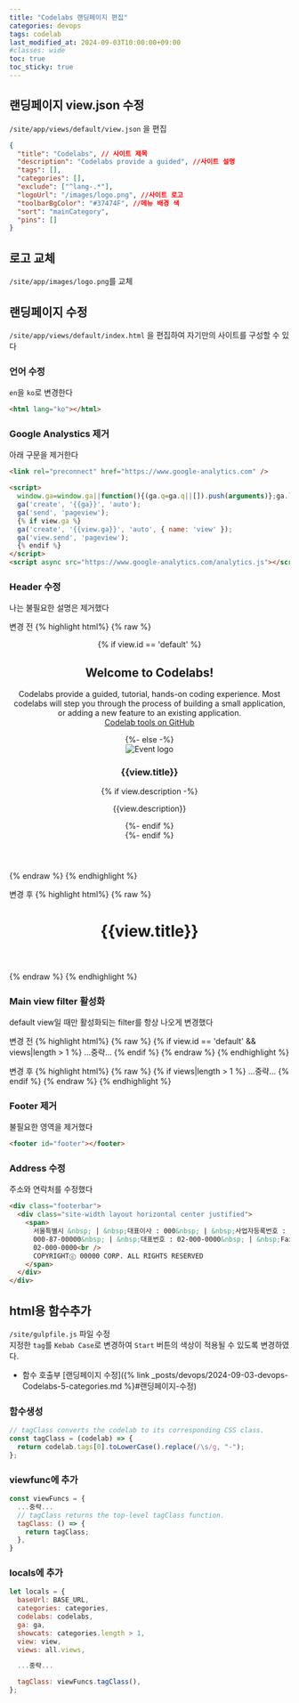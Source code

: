 ```yaml
---
title: "Codelabs 랜딩페이지 편집"
categories: devops
tags: codelab
last_modified_at: 2024-09-03T10:00:00+09:00
#classes: wide
toc: true
toc_sticky: true
---
```


## 랜딩페이지 view.json 수정

`/site/app/views/default/view.json` 을 편집

```json
{
  "title": "Codelabs", // 사이트 제목
  "description": "Codelabs provide a guided", //사이트 설명
  "tags": [],
  "categories": [],
  "exclude": ["^lang-.*"],
  "logoUrl": "/images/logo.png", //사이트 로고
  "toolbarBgColor": "#37474F", //메뉴 배경 색
  "sort": "mainCategory",
  "pins": []
}
```

## 로고 교체

`/site/app/images/logo.png`를 교체

## 랜딩페이지 수정

`/site/app/views/default/index.html` 을 편집하여 자기만의 사이트를 구성할 수 있다

### 언어 수정

`en`을 `ko`로 변경한다

```html
<html lang="ko"></html>
```

### Google Analystics 제거

아래 구문을 제거한다

```html
<link rel="preconnect" href="https://www.google-analytics.com" />

<script>
  window.ga=window.ga||function(){(ga.q=ga.q||[]).push(arguments)};ga.l=+new Date;
  ga('create', '{{ga}}', 'auto');
  ga('send', 'pageview');
  {% if view.ga %}
  ga('create', '{{view.ga}}', 'auto', { name: 'view' });
  ga('view.send', 'pageview');
  {% endif %}
</script>
<script async src="https://www.google-analytics.com/analytics.js"></script>
```

### Header 수정

나는 불필요한 설명은 제거했다

변경 전
{% highlight html%}
{% raw %}

<header id="banner"  {% if view.id != 'default' -%}down{%- else %}down$="[[_toBoolean(selectedFilter)]]"{%- endif %}>
  <div class="site-width">
    {% if view.id == 'default' %}
    <h2 class="banner-title">Welcome to Codelabs!</h2>
    <div class="banner-description"
          data-filter-selected$="[[_toBoolean(selectedFilter)]]">
      <p class="banner-info">
        Codelabs provide a guided, tutorial, hands-on
        coding experience. Most codelabs will step you through the process
        of building a small application, or adding a new feature to an
        existing application.
        <br>
        <a href="https://github.com/googlecodelabs/tools">Codelab tools on GitHub</a>
      </p>
    {%- else -%}
      <div class="banner-description">
        <img id="logo" src="{{view.logoUrl}}" alt="Event logo">
        <div class="banner-meta">
          <h3>{{view.title}}</h3>
          {% if view.description -%}
            <p>{{view.description}}</p>
          {%- endif %}
        </div>
    {%- endif %}
      </div>
  </div>
</header>
{% endraw %}
{% endhighlight %}

변경 후
{% highlight html%}
{% raw %}

<header id="banner"  {% if view.id != 'default' -%}down{%- else %}down$="[[_toBoolean(selectedFilter)]]"{%- endif %}>
  <div class="site-width">
    <div class="banner-description">
      <div class="banner-meta">
        <h1>{{view.title}}</h1>
      </div>
    </div>
  </div>
</header>
{% endraw %}
{% endhighlight %}

### Main view filter 활성화

default view일 때만 활성화되는 filter를 항상 나오게 변경했다

변경 전
{% highlight html%}
{% raw %}
{% if view.id == 'default' && views|length > 1 %}
<paper-dropdown-menu label="Choose an event" class="dropdown-filter" no-label-float noink  no-animations>
...중략...
</paper-dropdown-menu>
{% endif %}
{% endraw %}
{% endhighlight %}

변경 후
{% highlight html%}
{% raw %}
{% if views|length > 1 %}
<paper-dropdown-menu label="Choose an event" class="dropdown-filter" no-label-float noink  no-animations>
...중략...
</paper-dropdown-menu>
{% endif %}
{% endraw %}
{% endhighlight %}

### Footer 제거

불필요한 영역을 제거했다

```html
<footer id="footer"></footer>
```

### Address 수정

주소와 연락처를 수정했다

```html
<div class="footerbar">
  <div class="site-width layout horizontal center justified">
    <span>
      서울특별시 &nbsp; | &nbsp;대표이사 : 000&nbsp; | &nbsp;사업자등록번호 :
      000-87-00000&nbsp; | &nbsp;대표번호 : 02-000-0000&nbsp; | &nbsp;Fax :
      02-000-0000<br />
      COPYRIGHTⓒ 00000 CORP. ALL RIGHTS RESERVED
    </span>
  </div>
</div>
```

## html용 함수추가

`/site/gulpfile.js` 파일 수정  
지정한 `tag`를 `Kebab Case`로 변경하여 `Start` 버튼의 색상이 적용될 수 있도록 변경하였다.

- 함수 호출부 [랜딩페이지 수정]({% link _posts/devops/2024-09-03-devops-Codelabs-5-categories.md %}#랜딩페이지-수정)

### 함수생성

```javascript
// tagClass converts the codelab to its corresponding CSS class.
const tagClass = (codelab) => {
  return codelab.tags[0].toLowerCase().replace(/\s/g, "-");
};
```

### viewfunc에 추가

```javascript
const viewFuncs = {
  ...중략...
  // tagClass returns the top-level tagClass function.
  tagClass: () => {
    return tagClass;
  },
}
```

### locals에 추가

```javascript
let locals = {
  baseUrl: BASE_URL,
  categories: categories,
  codelabs: codelabs,
  ga: ga,
  showcats: categories.length > 1,
  view: view,
  views: all.views,

  ...중략...

  tagClass: viewFuncs.tagClass(),
};
```
